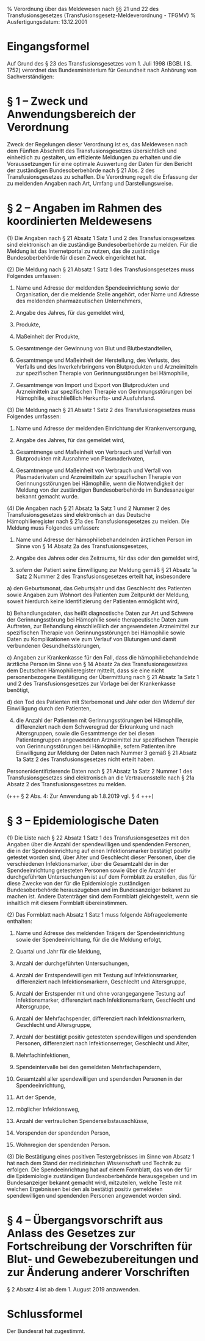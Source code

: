 % Verordnung über das Meldewesen nach §§ 21 und 22 des Transfusionsgesetzes  (Transfusionsgesetz-Meldeverordnung - TFGMV)
% Ausfertigungsdatum: 13.12.2001
 
# Eingangsformel

Auf Grund des § 23 des Transfusionsgesetzes vom 1. Juli 1998 (BGBl. I S. 1752) verordnet das Bundesministerium für Gesundheit nach Anhörung von Sachverständigen:

# § 1 – Zweck und Anwendungsbereich der Verordnung

Zweck der Regelungen dieser Verordnung ist es, das Meldewesen nach dem Fünften Abschnitt des Transfusionsgesetzes übersichtlich und einheitlich zu gestalten, um effiziente Meldungen zu erhalten und die Voraussetzungen für eine optimale Auswertung der Daten für den Bericht der zuständigen Bundesoberbehörde nach § 21 Abs. 2 des Transfusionsgesetzes zu schaffen. Die Verordnung regelt die Erfassung der zu meldenden Angaben nach Art, Umfang und Darstellungsweise.

# § 2 – Angaben im Rahmen des koordinierten Meldewesens

(1) Die Angaben nach § 21 Absatz 1 Satz 1 und 2 des Transfusionsgesetzes sind elektronisch an die zuständige Bundesoberbehörde zu melden. Für die Meldung ist das Internetportal zu nutzen, das die zuständige Bundesoberbehörde für diesen Zweck eingerichtet hat.

(2) Die Meldung nach § 21 Absatz 1 Satz 1 des Transfusionsgesetzes muss Folgendes umfassen:

1. Name und Adresse der meldenden Spendeeinrichtung sowie der Organisation, der die meldende Stelle angehört, oder Name und Adresse des meldenden pharmazeutischen Unternehmers,

2. Angabe des Jahres, für das gemeldet wird,

3. Produkte,

4. Maßeinheit der Produkte,

5. Gesamtmenge der Gewinnung von Blut und Blutbestandteilen,

6. Gesamtmenge und Maßeinheit der Herstellung, des Verlusts, des Verfalls und des Inverkehrbringens von Blutprodukten und Arzneimitteln zur spezifischen Therapie von Gerinnungsstörungen bei Hämophilie,

7. Gesamtmenge von Import und Export von Blutprodukten und Arzneimitteln zur spezifischen Therapie von Gerinnungsstörungen bei Hämophilie, einschließlich Herkunfts- und Ausfuhrland.

(3) Die Meldung nach § 21 Absatz 1 Satz 2 des Transfusionsgesetzes muss Folgendes umfassen:

1. Name und Adresse der meldenden Einrichtung der Krankenversorgung,

2. Angabe des Jahres, für das gemeldet wird,

3. Gesamtmenge und Maßeinheit von Verbrauch und Verfall von Blutprodukten mit Ausnahme von Plasmaderivaten,

4. Gesamtmenge und Maßeinheit von Verbrauch und Verfall von Plasmaderivaten und Arzneimitteln zur spezifischen Therapie von Gerinnungsstörungen bei Hämophilie, wenn die Notwendigkeit der Meldung von der zuständigen Bundesoberbehörde im Bundesanzeiger bekannt gemacht wurde.

(4) Die Angaben nach § 21 Absatz 1a Satz 1 und 2 Nummer 2 des Transfusionsgesetzes sind elektronisch an das Deutsche Hämophilieregister nach § 21a des Transfusionsgesetzes zu melden. Die Meldung muss Folgendes umfassen:

1. Name und Adresse der hämophiliebehandelnden ärztlichen Person im Sinne von § 14 Absatz 2a des Transfusionsgesetzes,

2. Angabe des Jahres oder des Zeitraums, für das oder den gemeldet wird,

3. sofern der Patient seine Einwilligung zur Meldung gemäß § 21 Absatz 1a Satz 2 Nummer 2 des Transfusionsgesetzes erteilt hat, insbesondere

a) den Geburtsmonat, das Geburtsjahr und das Geschlecht des Patienten sowie Angaben zum Wohnort des Patienten zum Zeitpunkt der Meldung, soweit hierdurch keine Identifizierung der Patienten ermöglicht wird,

b) Behandlungsdaten, das heißt diagnostische Daten zur Art und Schwere der Gerinnungsstörung bei Hämophilie sowie therapeutische Daten zum Auftreten, zur Behandlung einschließlich der angewendeten Arzneimittel zur spezifischen Therapie von Gerinnungsstörungen bei Hämophilie sowie Daten zu Komplikationen wie zum Verlauf von Blutungen und damit verbundenen Gesundheitsstörungen,

c) Angaben zur Krankenkasse für den Fall, dass die hämophiliebehandelnde ärztliche Person im Sinne von § 14 Absatz 2a des Transfusionsgesetzes dem Deutschen Hämophilieregister mitteilt, dass sie eine nicht personenbezogene Bestätigung der Übermittlung nach § 21 Absatz 1a Satz 1 und 2 des Transfusionsgesetzes zur Vorlage bei der Krankenkasse benötigt,

d) den Tod des Patienten mit Sterbemonat und Jahr oder den Widerruf der Einwilligung durch den Patienten,

4. die Anzahl der Patienten mit Gerinnungsstörungen bei Hämophilie, differenziert nach dem Schweregrad der Erkrankung und nach Altersgruppen, sowie die Gesamtmenge der bei diesen Patientengruppen angewendeten Arzneimittel zur spezifischen Therapie von Gerinnungsstörungen bei Hämophilie, sofern Patienten ihre Einwilligung zur Meldung der Daten nach Nummer 3 gemäß § 21 Absatz 1a Satz 2 des Transfusionsgesetzes nicht erteilt haben.

Personenidentifizierende Daten nach § 21 Absatz 1a Satz 2 Nummer 1 des Transfusionsgesetzes sind elektronisch an die Vertrauensstelle nach § 21a Absatz 2 des Transfusionsgesetzes zu melden.

(+++ § 2 Abs. 4: Zur Anwendung ab 1.8.2019 vgl. § 4 +++)

# § 3 – Epidemiologische Daten

(1) Die Liste nach § 22 Absatz 1 Satz 1 des Transfusionsgesetzes mit den Angaben über die Anzahl der spendewilligen und spendenden Personen, die in der Spendeeinrichtung auf einen Infektionsmarker bestätigt positiv getestet worden sind, über Alter und Geschlecht dieser Personen, über die verschiedenen Infektionsmarker, über die Gesamtzahl der in der Spendeeinrichtung getesteten Personen sowie über die Anzahl der durchgeführten Untersuchungen ist auf dem Formblatt zu erstellen, das für diese Zwecke von der für die Epidemiologie zuständigen Bundesoberbehörde herauszugeben und im Bundesanzeiger bekannt zu machen ist. Andere Datenträger sind dem Formblatt gleichgestellt, wenn sie inhaltlich mit diesem Formblatt übereinstimmen.

(2) Das Formblatt nach Absatz 1 Satz 1 muss folgende Abfrageelemente enthalten:

1. Name und Adresse des meldenden Trägers der Spendeeinrichtung sowie der Spendeeinrichtung, für die die Meldung erfolgt,

2. Quartal und Jahr für die Meldung,

3. Anzahl der durchgeführten Untersuchungen,

4. Anzahl der Erstspendewilligen mit Testung auf Infektionsmarker, differenziert nach Infektionsmarkern, Geschlecht und Altersgruppe,

5. Anzahl der Erstspender mit und ohne vorangegangene Testung auf Infektionsmarker, differenziert nach Infektionsmarkern, Geschlecht und Altersgruppe,

6. Anzahl der Mehrfachspender, differenziert nach Infektionsmarkern, Geschlecht und Altersgruppe,

7. Anzahl der bestätigt positiv getesteten spendewilligen und spendenden Personen, differenziert nach Infektionserreger, Geschlecht und Alter,

8. Mehrfachinfektionen,

9. Spendeintervalle bei den gemeldeten Mehrfachspendern,

10. Gesamtzahl aller spendewilligen und spendenden Personen in der Spendeeinrichtung,

11. Art der Spende,

12. möglicher Infektionsweg,

13. Anzahl der vertraulichen Spenderselbstausschlüsse,

14. Vorspenden der spendenden Person,

15. Wohnregion der spendenden Person.

(3) Die Bestätigung eines positiven Testergebnisses im Sinne von Absatz 1 hat nach dem Stand der medizinischen Wissenschaft und Technik zu erfolgen. Die Spendeeinrichtung hat auf einem Formblatt, das von der für die Epidemiologie zuständigen Bundesoberbehörde herausgegeben und im Bundesanzeiger bekannt gemacht wird, mitzuteilen, welche Teste mit welchen Ergebnissen bei den als bestätigt positiv gemeldeten spendewilligen und spendenden Personen angewendet worden sind.

# § 4 – Übergangsvorschrift aus Anlass des Gesetzes zur Fortschreibung der Vorschriften für Blut- und Gewebezubereitungen und zur Änderung anderer Vorschriften

§ 2 Absatz 4 ist ab dem 1. August 2019 anzuwenden.

# Schlussformel

Der Bundesrat hat zugestimmt.
